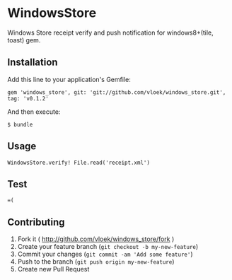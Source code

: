 # WindowsStore

Windows Store receipt verify and push notification for windows8+(tile, toast) gem.

## Installation

Add this line to your application's Gemfile:

    gem 'windows_store', git: 'git://github.com/vloek/windows_store.git', tag: 'v0.1.2'

And then execute:

    $ bundle


## Usage
    WindowsStore.verify! File.read('receipt.xml')


## Test

    =(
    
## Contributing

1. Fork it ( http://github.com/vloek/windows_store/fork )
2. Create your feature branch (`git checkout -b my-new-feature`)
3. Commit your changes (`git commit -am 'Add some feature'`)
4. Push to the branch (`git push origin my-new-feature`)
5. Create new Pull Request
